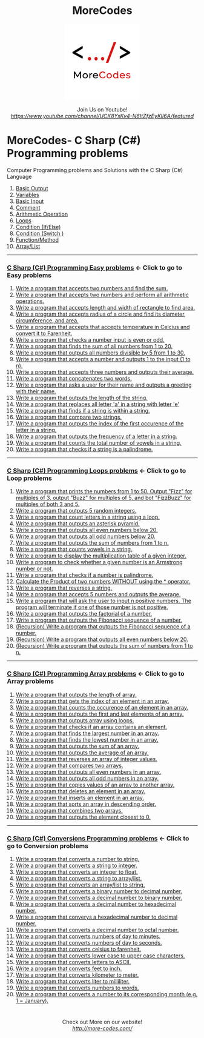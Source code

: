 <h1 align="center">MoreCodes</h1>
<p align="center"> 
  <img src="/morecodescir.png"/>
</p>

<p align="center">
Join Us on Youtube! <br/>
<i><u>https://www.youtube.com/channel/UCK8YsKv4-N6ItZfzEyKlI6A/featured</u></i>
</p>

#

# MoreCodes- C Sharp (C#) Programming problems
Computer Programming problems and Solutions with the C Sharp (C#) Language

1. <a href="https://github.com/ArjunAranetaCodes/MoreCodes-CSharp/blob/master/Basics1.cs" target="_blank">Basic Output</a>
2. <a href="https://github.com/ArjunAranetaCodes/MoreCodes-CSharp/blob/master/Basics2.cs" target="_blank">Variables</a>
3. <a href="https://github.com/ArjunAranetaCodes/MoreCodes-CSharp/blob/master/Basics3.cs" target="_blank">Basic Input</a>
4. <a href="https://github.com/ArjunAranetaCodes/MoreCodes-CSharp/blob/master/Basics4.cs" target="_blank">Comment</a>
5. <a href="https://github.com/ArjunAranetaCodes/MoreCodes-CSharp/blob/master/Basics5.cs" target="_blank">Arithmetic Operation</a>
6. <a href="https://github.com/ArjunAranetaCodes/MoreCodes-CSharp/blob/master/Basics6.cs" target="_blank">Loops</a>
7. <a href="https://github.com/ArjunAranetaCodes/MoreCodes-CSharp/blob/master/Basics7.cs" target="_blank">Condition (If/Else)</a>
8. <a href="https://github.com/ArjunAranetaCodes/MoreCodes-CSharp/blob/master/Basics8.cs" target="_blank">Condition (Switch )</a>
9. <a href="https://github.com/ArjunAranetaCodes/MoreCodes-CSharp/blob/master/Basics9.cs" target="_blank">Function/Method</a>
10. <a href="https://github.com/ArjunAranetaCodes/MoreCodes-CSharp/blob/master/Basics10.cs" target="_blank">Array/List</a>


- - - -
### [C Sharp (C#) Programming Easy problems](problems/) <- Click to go to Easy problems

1. <a href="https://github.com/ArjunAranetaCodes/MoreCodes-CSharp/blob/master/Easy%20Problems/Problem1.cs" target="_blank">Write a program that accepts two numbers and find the sum.</a>
2. <a href="https://github.com/ArjunAranetaCodes/MoreCodes-CSharp/blob/master/Easy%20Problems/Problem2.cs" target="_blank">Write a program that accepts two numbers and perform all arithmetic operations.</a>
3. <a href="https://github.com/ArjunAranetaCodes/MoreCodes-CSharp/blob/master/Easy%20Problems/Problem3.cs" target="_blank">Write a program that accepts length and width of rectangle to find area.</a>
4. <a href="https://github.com/ArjunAranetaCodes/MoreCodes-CSharp/blob/master/Easy%20Problems/Problem4.cs" target="_blank">Write a program that accepts radius of a circle and find its diameter, circumference, and area.</a>
5. <a href="https://github.com/ArjunAranetaCodes/MoreCodes-CSharp/blob/master/Easy%20Problems/Problem5.cs" target="_blank">Write a program that accepts that accepts temperature in Celcius and convert it to Farenheit.</a>
6. <a href="https://github.com/ArjunAranetaCodes/MoreCodes-CSharp/blob/master/Easy%20Problems/Problem6.cs" target="_blank">Write a program that checks a number input is even or odd.</a>
7. <a href="https://github.com/ArjunAranetaCodes/MoreCodes-CSharp/blob/master/Easy%20Problems/Problem7.cs" target="_blank">Write a program that finds the sum of all numbers from 1 to 20.</a>
8. <a href="https://github.com/ArjunAranetaCodes/MoreCodes-CSharp/blob/master/Easy%20Problems/Problem8.cs" target="_blank">Write a program that outputs all numbers divisible by 5 from 1 to 30.</a>
9. <a href="https://github.com/ArjunAranetaCodes/MoreCodes-CSharp/blob/master/Easy%20Problems/Problem9.cs" target="_blank">Write a program that accepts a number and outputs 1 to the input (1 to n).</a>
10. <a href="https://github.com/ArjunAranetaCodes/MoreCodes-CSharp/blob/master/Easy%20Problems/Problem10.cs" target="_blank">Write a program that accepts three numbers and outputs their average.</a>
11. <a href="https://github.com/ArjunAranetaCodes/MoreCodes-CSharp/blob/master/Easy%20Problems/Problem11.cs" target="_blank">Write a program that concatenates two words.</a>
12. <a href="https://github.com/ArjunAranetaCodes/MoreCodes-CSharp/blob/master/Easy%20Problems/Problem12.cs" target="_blank">Write a program that asks a user for their name and outputs a greeting with their name.</a>
13. <a href="https://github.com/ArjunAranetaCodes/MoreCodes-CSharp/blob/master/Easy%20Problems/Problem13.cs" target="_blank">Write a program that outputs the length of the string.</a>
14. <a href="https://github.com/ArjunAranetaCodes/MoreCodes-CSharp/blob/master/Easy%20Problems/Problem14.cs" target="_blank">Write a program that replaces all letter 'a' in a string with letter 'e'</a>
15. <a href="https://github.com/ArjunAranetaCodes/MoreCodes-CSharp/blob/master/Easy%20Problems/Problem15.cs" target="_blank">Write a program that finds if a string is within a string.</a>
16. <a href="https://github.com/ArjunAranetaCodes/MoreCodes-CSharp/blob/master/Easy%20Problems/Problem16.cs" target="_blank">Write a program that compare two strings.</a>
17. <a href="https://github.com/ArjunAranetaCodes/MoreCodes-CSharp/blob/master/Easy%20Problems/Problem17.cs" target="_blank">Write a program that outputs the index of the first occurence of the letter in a string.</a>
18. <a href="https://github.com/ArjunAranetaCodes/MoreCodes-CSharp/blob/master/Easy%20Problems/Problem18.cs" target="_blank">Write a program that outputs the frequency of a letter in a string.</a>
19. <a href="https://github.com/ArjunAranetaCodes/MoreCodes-CSharp/blob/master/Easy%20Problems/Problem19.cs" target="_blank">Write a program that counts the total number of vowels in a string.</a>
20. <a href="https://github.com/ArjunAranetaCodes/MoreCodes-CSharp/blob/master/Easy%20Problems/Problem20.cs" target="_blank">Write a program that checks if a string is a palindrome.</a>

- - - -
### [C Sharp (C#) Programming Loops problems](Loops/) <- Click to go to Loop problems
1. <a href="https://github.com/ArjunAranetaCodes/MoreCodes-CSharp/blob/master/Loops/Problem1.cs" target="_blank">Write a program that prints the numbers from 1 to 50. Output "Fizz" for multiples of 3, output "Buzz" for multiples of 5, and bot "FizzBuzz" for multiples of both 3 and 5.</a>
2. <a href="https://github.com/ArjunAranetaCodes/MoreCodes-CSharp/blob/master/Loops/Problem2.cs" target="_blank">Write a program that outputs 5 random integers.</a>
3. <a href="https://github.com/ArjunAranetaCodes/MoreCodes-CSharp/blob/master/Loops/Problem3.cs" target="_blank">Write a program that count letters in a string using a loop.</a>
4. <a href="https://github.com/ArjunAranetaCodes/MoreCodes-CSharp/blob/master/Loops/Problem4.cs" target="_blank">Write a program that outputs an asterisk pyramid.</a>
5. <a href="https://github.com/ArjunAranetaCodes/MoreCodes-CSharp/blob/master/Loops/Problem5.cs" target="_blank">Write a program that outputs all even numbers below 20.</a>
6. <a href="https://github.com/ArjunAranetaCodes/MoreCodes-CSharp/blob/master/Loops/Problem6.cs" target="_blank">Write a program that outputs all odd numbers below 20.</a>
7. <a href="https://github.com/ArjunAranetaCodes/MoreCodes-CSharp/blob/master/Loops/Problem7.cs" target="_blank">Write a program that outputs the sum of numbers from 1 to n.</a>
8. <a href="https://github.com/ArjunAranetaCodes/MoreCodes-CSharp/blob/master/Loops/Problem8.cs" target="_blank">Write a program that counts vowels in a string.</a>
9. <a href="https://github.com/ArjunAranetaCodes/MoreCodes-CSharp/blob/master/Loops/Problem9.cs" target="_blank">Write a program to display the multiplication table of a given integer.</a>
10. <a href="https://github.com/ArjunAranetaCodes/MoreCodes-CSharp/blob/master/Loops/Problem10.cs" target="_blank">Write a program to check whether a given number is an Armstrong number or not.</a>
11. <a href="https://github.com/ArjunAranetaCodes/MoreCodes-CSharp/blob/master/Loops/Problem11.cs" target="_blank">Write a program that checks if a number is palindrome.</a>
12. <a href="https://github.com/ArjunAranetaCodes/MoreCodes-CSharp/blob/master/Loops/Problem12.cs" target="_blank">Calculate the Product of two numbers WITHOUT using the * operator.</a>
13. <a href="https://github.com/ArjunAranetaCodes/MoreCodes-CSharp/blob/master/Loops/Problem13.cs" target="_blank">Write a program that reverses a string.</a>
14. <a href="https://github.com/ArjunAranetaCodes/MoreCodes-CSharp/blob/master/Loops/Problem14.cs" target="_blank">Write a program that accepts 5 numbers and outputs the average.</a>
15. <a href="https://github.com/ArjunAranetaCodes/MoreCodes-CSharp/blob/master/Loops/Problem15.cs" target="_blank">Write a program that will ask the user to input n positive numbers. The program will terminate if one of those number is not positive.</a>
16. <a href="https://github.com/ArjunAranetaCodes/MoreCodes-CSharp/blob/master/Loops/Problem16.cs" target="_blank">Write a program that outputs the factorial of a number.</a>
17. <a href="https://github.com/ArjunAranetaCodes/MoreCodes-CSharp/blob/master/Loops/Problem17.cs" target="_blank">Write a program that outputs the Fibonacci sequence of a number.</a>
18. <a href="https://github.com/ArjunAranetaCodes/MoreCodes-CSharp/blob/master/Loops/Problem18.cs" target="_blank">(Recursion) Write a program that outputs the Fibonacci sequence of a number.</a>
19. <a href="https://github.com/ArjunAranetaCodes/MoreCodes-CSharp/blob/master/Loops/Problem19.cs" target="_blank">(Recursion) Write a program that outputs all even numbers below 20.</a>
20. <a href="https://github.com/ArjunAranetaCodes/MoreCodes-CSharp/blob/master/Loops/Problem20.cs" target="_blank">(Recursion) Write a program that outputs the sum of numbers from 1 to n.</a>

- - - -
### [C Sharp (C#) Programming Array problems](Arrays/) <- Click to go to Array problems

1. <a href="https://github.com/ArjunAranetaCodes/MoreCodes-CSharp/blob/master/Arrays/problem1.cs" target="_blank">Write a program that outputs the length of array.</a>
2. <a href="https://github.com/ArjunAranetaCodes/MoreCodes-CSharp/blob/master/Arrays/problem2.cs" target="_blank">Write a program that gets the index of an element in an array.</a>
3. <a href="https://github.com/ArjunAranetaCodes/MoreCodes-CSharp/blob/master/Arrays/problem3.cs" target="_blank">Write a program that counts the occurence of an element in an array.</a>
4. <a href="https://github.com/ArjunAranetaCodes/MoreCodes-CSharp/blob/master/Arrays/problem4.cs" target="_blank">Write a program that outputs the first and last elements of an array.</a>
5. <a href="https://github.com/ArjunAranetaCodes/MoreCodes-CSharp/blob/master/Arrays/problem5.cs" target="_blank">Write a program that outputs array using loops.</a>
6. <a href="https://github.com/ArjunAranetaCodes/MoreCodes-CSharp/blob/master/Arrays/problem6.cs" target="_blank">Write a program that checks if an array contains an element.</a>
7. <a href="https://github.com/ArjunAranetaCodes/MoreCodes-CSharp/blob/master/Arrays/problem7.cs" target="_blank">Write a program that finds the largest number in an array.</a>
8. <a href="https://github.com/ArjunAranetaCodes/MoreCodes-CSharp/blob/master/Arrays/problem8.cs" target="_blank">Write a program that finds the lowest number in an array.</a>
9. <a href="https://github.com/ArjunAranetaCodes/MoreCodes-CSharp/blob/master/Arrays/problem9.cs" target="_blank">Write a program that outputs the sum of an array.</a>
10. <a href="https://github.com/ArjunAranetaCodes/MoreCodes-CSharp/blob/master/Arrays/problem10.cs" target="_blank">Write a program that outputs the average of an array.</a>
11. <a href="https://github.com/ArjunAranetaCodes/MoreCodes-CSharp/blob/master/Arrays/problem11.cs" target="_blank">Write a program that reverses an array of integer values.</a>
12. <a href="https://github.com/ArjunAranetaCodes/MoreCodes-CSharp/blob/master/Arrays/problem12.cs" target="_blank">Write a program that compares two arrays.</a>
13. <a href="https://github.com/ArjunAranetaCodes/MoreCodes-CSharp/blob/master/Arrays/problem13.cs" target="_blank">Write a program that outputs all even numbers in an array.</a>
14. <a href="https://github.com/ArjunAranetaCodes/MoreCodes-CSharp/blob/master/Arrays/problem14.cs" target="_blank">Write a program that outputs all odd numbers in an array.</a>
15. <a href="https://github.com/ArjunAranetaCodes/MoreCodes-CSharp/blob/master/Arrays/problem15.cs" target="_blank">Write a program that copies values of an array to another array.</a>
16. <a href="https://github.com/ArjunAranetaCodes/MoreCodes-CSharp/blob/master/Arrays/problem16.cs" target="_blank">Write a program that deletes an element in an array.</a>
17. <a href="https://github.com/ArjunAranetaCodes/MoreCodes-CSharp/blob/master/Arrays/problem17.cs" target="_blank">Write a program that inserts an element in an array.</a>
18. <a href="https://github.com/ArjunAranetaCodes/MoreCodes-CSharp/blob/master/Arrays/problem18.cs" target="_blank">Write a program that sorts an array in descending order.</a>
19. <a href="https://github.com/ArjunAranetaCodes/MoreCodes-CSharp/blob/master/Arrays/problem19.cs" target="_blank">Write a program that combines two arrays.</a>
20. <a href="https://github.com/ArjunAranetaCodes/MoreCodes-CSharp/blob/master/Arrays/problem20.cs" target="_blank">Write a program that outputs the element closest to 0.</a>

- - - -
### [C Sharp (C#) Conversions Programming problems](Conversions/) <- Click to go to Conversion problems

1. <a href="https://github.com/ArjunAranetaCodes/MoreCodes-CSharp/blob/master/Conversions/problem1.cs" target="_blank">Write a program that converts a number to string.</a>
2. <a href="https://github.com/ArjunAranetaCodes/MoreCodes-CSharp/blob/master/Conversions/problem2.cs" target="_blank">Write a program that converts a string to integer.</a>
3. <a href="https://github.com/ArjunAranetaCodes/MoreCodes-CSharp/blob/master/Conversions/problem3.cs" target="_blank">Write a program that converts an integer to float.</a>
4. <a href="https://github.com/ArjunAranetaCodes/MoreCodes-CSharp/blob/master/Conversions/problem4.cs" target="_blank">Write a program that converts a string to array/list.</a>
5. <a href="https://github.com/ArjunAranetaCodes/MoreCodes-CSharp/blob/master/Conversions/problem5.cs" target="_blank">Write a program that converts an array/list to string.</a>
6. <a href="https://github.com/ArjunAranetaCodes/MoreCodes-CSharp/blob/master/Conversions/problem6.cs" target="_blank">Write a program that converts a binary number to decimal number.</a>
7. <a href="https://github.com/ArjunAranetaCodes/MoreCodes-CSharp/blob/master/Conversions/problem7.cs" target="_blank">Write a program that converts a decimal number to binary number.</a>
8. <a href="https://github.com/ArjunAranetaCodes/MoreCodes-CSharp/blob/master/Conversions/problem8.cs" target="_blank">Write a program that converts a decimal number to hexadecimal number.</a>
9. <a href="https://github.com/ArjunAranetaCodes/MoreCodes-CSharp/blob/master/Conversions/problem9.cs" target="_blank">Write a program that converys a hexadecimal number to decimal number.</a>
10. <a href="https://github.com/ArjunAranetaCodes/MoreCodes-CSharp/blob/master/Conversions/problem10.cs" target="_blank">Write a program that converts a decimal number to octal number.</a>
11. <a href="https://github.com/ArjunAranetaCodes/MoreCodes-CSharp/blob/master/Conversions/problem11.cs" target="_blank">Write a program that converts numbers of day to minutes.</a>
12. <a href="https://github.com/ArjunAranetaCodes/MoreCodes-CSharp/blob/master/Conversions/problem12.cs" target="_blank">Write a program that converts numbers of day to seconds.</a>
13. <a href="https://github.com/ArjunAranetaCodes/MoreCodes-CSharp/blob/master/Conversions/problem13.cs" target="_blank">Write a program that converts celsius to farenheit.</a>
14. <a href="https://github.com/ArjunAranetaCodes/MoreCodes-CSharp/blob/master/Conversions/problem14.cs" target="_blank">Write a program that converts lower case to upper case characters.</a>
15. <a href="https://github.com/ArjunAranetaCodes/MoreCodes-CSharp/blob/master/Conversions/problem15.cs" target="_blank">Write a program that converts letters to ASCII.</a>
16. <a href="https://github.com/ArjunAranetaCodes/MoreCodes-CSharp/blob/master/Conversions/problem16.cs" target="_blank">Write a program that converts feet to inch.</a>
17. <a href="https://github.com/ArjunAranetaCodes/MoreCodes-CSharp/blob/master/Conversions/problem17.cs" target="_blank">Write a program that converts kilometer to meter.</a>
18. <a href="https://github.com/ArjunAranetaCodes/MoreCodes-CSharp/blob/master/Conversions/problem18.cs" target="_blank">Write a program that converts liter to milliliter.</a>
19. <a href="https://github.com/ArjunAranetaCodes/MoreCodes-CSharp/blob/master/Conversions/problem19.cs" target="_blank">Write a program that converts numbers to words.</a>
20. <a href="https://github.com/ArjunAranetaCodes/MoreCodes-CSharp/blob/master/Conversions/problem20.cs" target="_blank">Write a program that converts a number to its corresponding month (e.g. 1 = January).</a>

#

<p align="center">
Check out More on our website! <br/>
<i><u>http://more-codes.com/</u></i>
</p>
